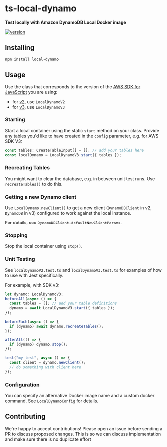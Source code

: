 # ts-local-dynamo

**Test locally with Amazon DynamoDB Local Docker image**

[![version](https://img.shields.io/npm/v/ts-local-dynamo.svg?style=flat-square)](https://www.npmjs.com/package/ts-local-dynamo)

## Installing

```sh
npm install local-dynamo
```

## Usage

Use the class that corresponds to the version of the
[AWS SDK for JavaScript](https://aws.amazon.com/sdk-for-javascript/) you are using:

- for [v2](https://docs.aws.amazon.com/AWSJavaScriptSDK/latest/), use `LocalDynamoV2`
- for [v3](https://docs.aws.amazon.com/AWSJavaScriptSDK/v3/latest/), use `LocalDynamoV3`

### Starting

Start a local container using the static `start` method on your class. Provide any tables you'd like to have created in
the `config` parameter, e.g. for AWS SDK V3:

```typescript
const tables: CreateTableInput[] = []; // add your tables here
const localDynamo = LocalDynamoV3.start({ tables });
```

### Recreating Tables

You might want to clear the database, e.g. in between unit test runs. Use `recreateTables()` to do this.

### Getting a new Dynamo client

Use `LocalDynamo.newClient()` to get a new client (`DynamoDBClient` in v2, `DynamoDB` in v3) configured to
work against the local instance.

For details, see `DynamoDBClient.defaultNewClientParams`.

### Stopping

Stop the local container using `stop()`.

### Unit Testing

See `localDynamoV2.test.ts` and `localDynamoV3.test.ts` for examples of how to use with Jest specifically.

For example, with SDK v3:

```typescript
let dynamo: LocalDynamoV3;
beforeAll(async () => {
  const tables = []; // add your table definitions
  dynamo = await LocalDynamoV3.start({ tables });
});

beforeEach(async () => {
  if (dynamo) await dynamo.recreateTables();
});

afterAll(() => {
  if (dynamo) dynamo.stop();
});

test("my test", async () => {
  const client = dynamo.newClient();
  // do something with client here
});
```

### Configuration

You can specify an alternative Docker image name and a custom docker command. See `LocalDynamoConfig` for details.

## Contributing

We're happy to accept contributions!  Please open an issue before sending a PR to discuss proposed changes. This is so
we can discuss implementation and make sure there is no duplicate effort
